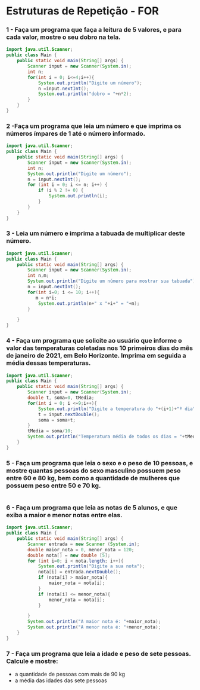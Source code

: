 # Estruturas de Repetição - FOR


### 1 - Faça um programa que faça a leitura de 5 valores, e para cada valor, mostre o seu dobro na tela. 

```java
import java.util.Scanner;
public class Main {
    public static void main(String[] args) {
        Scanner input = new Scanner(System.in);
        int n;
        for(int i = 0; i<=4;i++){
            System.out.println("Digite um número");
            n =input.nextInt();
            System.out.println("dobro = "+n*2);
        }
    }
}
```

### 2 -Faça um programa que leia um número e que imprima os números ímpares de 1 até o número informado. 

```java
import java.util.Scanner;
public class Main {
    public static void main(String[] args) {
        Scanner input = new Scanner(System.in);
        int n;
        System.out.println("Digite um número");
        n = input.nextInt();
        for (int i = 0; i <= n; i++) {
            if (i % 2 != 0) {
                System.out.println(i);
            }
        }
    }
}
```

### 3 - Leia um número e imprima a tabuada de multiplicar deste número. 

```java
import java.util.Scanner;
public class Main {
    public static void main(String[] args) {
        Scanner input = new Scanner(System.in);
        int n,m;
        System.out.println("Digite um número para mostrar sua tabuada");
        n = input.nextInt();
        for(int i=0; i <= 10; i++){
           m = n*i;
            System.out.println(n+" x "+i+" = "+m);
        }

    }
}
```

### 4 - Faça um programa que solicite ao usuário que informe o valor das temperaturas coletadas nos 10 primeiros dias do mês de janeiro de 2021, em Belo Horizonte. Imprima em seguida a média dessas temperaturas.

```java
import java.util.Scanner;
public class Main {
    public static void main(String[] args) {
        Scanner input = new Scanner(System.in);
        double t, soma=0, tMedia;
        for(int i = 0; i <=9;i++){
            System.out.println("Digite a temperatura do "+(i+1)+"º dia");
            t = input.nextDouble();
            soma = soma+t;
        }
        tMedia = soma/10;
        System.out.println("Temperatura média de todos os dias = "+tMedia+"Cº");
    }
}
```

### 5 - Faça um programa que leia o sexo e o peso de 10 pessoas, e mostre quantas pessoas do sexo masculino possuem peso entre 60 e 80 kg, bem como a quantidade de mulheres que possuem peso entre 50 e 70 kg.

```java

```

### 6 - Faça um programa que leia as notas de 5 alunos, e que exiba a maior e menor notas entre elas.

```java
import java.util.Scanner;
public class Main {
    public static void main(String[] args) {
        Scanner entrada = new Scanner (System.in);
        double maior_nota = 0, menor_nota = 120;
        double nota[] = new double [5];
        for (int i=0; i < nota.length; i++){
            System.out.println("Digite a sua nota");
            nota[i] = entrada.nextDouble();
            if (nota[i] > maior_nota){
                maior_nota = nota[i];
            }
            if (nota[i] <= menor_nota){
                menor_nota = nota[i];
            }

        }
        System.out.println("A maior nota é: "+maior_nota);
        System.out.println("A menor nota é: "+menor_nota);
    }
}
```

### 7 - Faça um programa que leia a idade e peso de sete pessoas. Calcule e mostre:
- a quantidade de pessoas com mais de 90 kg
- a média das idades das sete pessoas

```java

```
